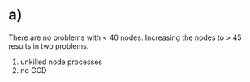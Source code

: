 # a)
There are no problems with < 40 nodes. Increasing the nodes to > 45 results in two problems.

1. unkilled node processes 
2. no GCD
